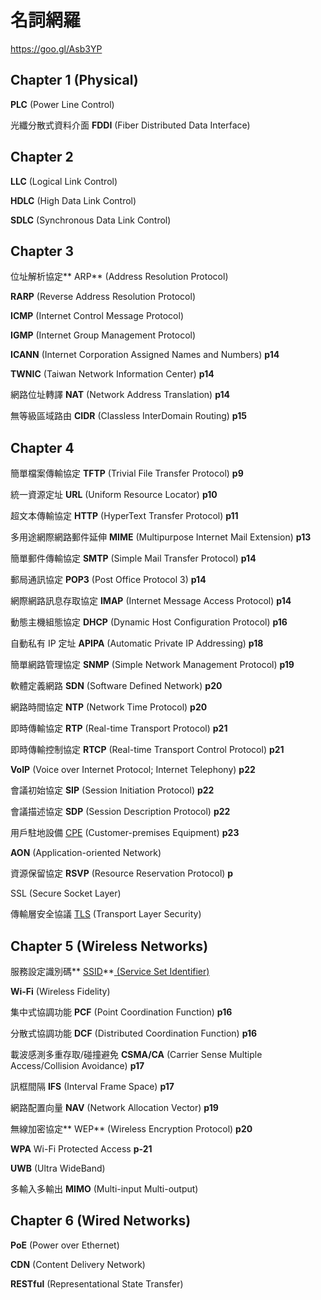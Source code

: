 # 名詞網羅

[](https://goo.gl/Asb3YP)https://goo.gl/Asb3YP

## Chapter 1 (Physical)

**PLC** (Power Line Control)

光纖分散式資料介面 **FDDI** (Fiber Distributed Data Interface)

## Chapter 2

**LLC** (Logical Link Control)

**HDLC** (High Data Link Control)

**SDLC** (Synchronous Data Link Control)

## Chapter 3

位址解析協定** ARP** (Address Resolution Protocol)

**RARP** (Reverse Address Resolution Protocol)

**ICMP** (Internet Control Message Protocol)

**IGMP** (Internet Group Management Protocol)

**ICANN** (Internet Corporation Assigned Names and Numbers) **p14**

**TWNIC** (Taiwan Network Information Center) **p14**

網路位址轉譯 **NAT** (Network Address Translation) **p14**

無等級區域路由 **CIDR** (Classless InterDomain Routing) **p15**

## Chapter 4

簡單檔案傳輸協定 **TFTP** (Trivial File Transfer Protocol) **p9**

統一資源定址 **URL** (Uniform Resource Locator) **p10**

超文本傳輸協定 **HTTP** (HyperText Transfer Protocol) **p11**

多用途網際網路郵件延伸 **MIME** (Multipurpose Internet Mail Extension) **p13**

簡單郵件傳輸協定 **SMTP** (Simple Mail Transfer Protocol) **p14**

郵局通訊協定 **POP3** (Post Office Protocol 3) **p14**

網際網路訊息存取協定 **IMAP** (Internet Message Access Protocol) **p14**

動態主機組態協定 **DHCP** (Dynamic Host Configuration Protocol) **p16**

自動私有 IP 定址 **APIPA** (Automatic Private IP Addressing) **p18**

簡單網路管理協定 **SNMP** (Simple Network Management Protocol) **p19**

軟體定義網路 **SDN** (Software Defined Network) **p20**

網路時間協定 **NTP** (Network Time Protocol) **p20**

即時傳輸協定 **RTP** (Real-time Transport Protocol) **p21**

即時傳輸控制協定 **RTCP** (Real-time Transport Control Protocol) **p21**

**VoIP** (Voice over Internet Protocol; Internet Telephony) **p22**

會議初始協定 **SIP** (Session Initiation Protocol) **p22**

會議描述協定 **SDP** (Session Description Protocol) **p22**

用戶駐地設備 [CPE](https://goo.gl/vT8ik6) (Customer-premises Equipment) **p23**

**AON** (Application-oriented Network)

資源保留協定 **RSVP** (Resource Reservation Protocol) **p**

SSL (Secure Socket Layer)

傳輸層安全協議 [TLS](https://goo.gl/YKS2GU) (Transport Layer Security)

## Chapter 5 (Wireless Networks)

服務設定識別碼** [SSID](https://goo.gl/jvP9j4)**[ (Service Set Identifier)](https://goo.gl/jvP9j4)

**Wi-Fi** (Wireless Fidelity)

集中式協調功能 **PCF** (Point Coordination Function) **p16**

分散式協調功能 **DCF** (Distributed Coordination Function) **p16**

載波感測多重存取/碰撞避免 **CSMA/CA** (Carrier Sense Multiple Access/Collision Avoidance) **p17**

訊框間隔 **IFS** (Interval Frame Space) **p17**

網路配置向量 **NAV** (Network Allocation Vector) **p19**

無線加密協定** WEP** (Wireless Encryption Protocol) **p20**

**WPA** Wi-Fi Protected Access **p-21**

**UWB** (Ultra WideBand)

多輸入多輸出 **MIMO** (Multi-input Multi-output)

## Chapter 6 (Wired Networks)

**PoE** (Power over Ethernet)

**CDN**  (Content Delivery Network)

**RESTful** (Representational State Transfer)